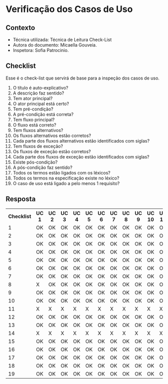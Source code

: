 # Verificação dos Casos de Uso


## Contexto
- Técnica utilizada: Técnica de Leitura Check-List
- Autora do documento: Micaella Gouveia.
- Inspetora: Sofia Patrocinio.


## Checklist
Esse é o check-list que servirá de base para a inspeção dos casos de uso.
<br>

1. O título é auto-explicativo?
2. A descrição faz sentido?
3. Tem ator principal?
4. O ator principal está certo?
5. Tem pré-condição?
6. A pré-condição está correta?
7. Tem fluxo principal?
8. O fluxo está correto?
9. Tem fluxos alternativos?
10. Os fluxos alternativos estão corretos?
11. Cada parte dos fluxos alternativos estão identificados com siglas?
12. Tem fluxos de exceção?
13. Os fluxos de exceção estão corretos?
14. Cada parte dos fluxos de exceção estão identificados com siglas?
15. Existe pós-condição?
16. A pós-condição faz sentido?
17. Todos os termos estão ligados com os léxicos?
18. Todos os termos na especificação existe no léxico?
19. O caso de uso está ligado a pelo menos 1 requisito?

## Resposta

<table class="checklist">
	<tr>
		<th class="checklist_header">Checklist</th>
		<th>UC 1</th>
		<th>UC 2</th>
        <th>UC 3</th>
        <th>UC 4</th>
        <th>UC 5</th>
        <th>UC 6</th>
        <th>UC 7</th>
        <th>UC 8</th>
        <th>UC 9</th>
        <th>UC 10</th>
        <th>UC 11</th>
        <th>UC 12</th>
        <th>UC 13</th>
	</tr>
	<tr>
		<td>1</td>
		<td>OK</td>
        <td>OK</td>
        <td>OK</td>
        <td>OK</td>
        <td>OK</td>
        <td>OK</td>
        <td>OK</td>
        <td>OK</td>
        <td>OK</td>
        <td>OK</td>
        <td>OK</td>
        <td>OK</td>
        <td>OK</td>
	</tr>
	<tr>
		<td>2</td>
		<td>OK</td>
        <td>OK</td>
        <td>OK</td>
        <td>OK</td>
        <td>OK</td>
        <td>OK</td>
        <td>OK</td>
        <td>OK</td>
        <td>OK</td>
        <td>OK</td>
        <td>OK</td>
        <td>OK</td>
        <td>OK</td>
	</tr>
	<tr>
		<td>3</td>
		<td>OK</td>
        <td>OK</td>
        <td>OK</td>
        <td>OK</td>
        <td>OK</td>
        <td>OK</td>
        <td>OK</td>
        <td>OK</td>
        <td>OK</td>
        <td>OK</td>
        <td>OK</td>
        <td>OK</td>
        <td>OK</td>
	</tr>
    <tr>
		<td>4</td>
		<td>OK</td>
        <td>OK</td>
        <td>OK</td>
        <td>OK</td>
        <td>OK</td>
        <td>OK</td>
        <td>OK</td>
        <td>OK</td>
        <td>OK</td>
        <td>OK</td>
        <td>OK</td>
        <td>OK</td>
        <td>OK</td>
	</tr>
    <tr>
		<td>5</td>
		<td>OK</td>
        <td>OK</td>
        <td>OK</td>
        <td>OK</td>
        <td>OK</td>
        <td>OK</td>
        <td>OK</td>
        <td>OK</td>
        <td>OK</td>
        <td>OK</td>
        <td>OK</td>
        <td>OK</td>
        <td>OK</td>
	</tr>
    <tr>
		<td>6</td>
		<td>OK</td>
        <td>OK</td>
        <td>OK</td>
        <td>OK</td>
        <td>OK</td>
        <td>OK</td>
        <td>OK</td>
        <td>OK</td>
        <td>OK</td>
        <td>OK</td>
        <td>OK</td>
        <td>OK</td>
        <td>OK</td>
	</tr>
        <tr>
		<td>7</td>
		<td>OK</td>
        <td>OK</td>
        <td>OK</td>
        <td>OK</td>
        <td>OK</td>
        <td>OK</td>
        <td>OK</td>
        <td>OK</td>
        <td>OK</td>
        <td>OK</td>
        <td>OK</td>
        <td>OK</td>
        <td>OK</td>
    <tr>
		<td>8</td>
		<td>X</td>
        <td>OK</td>
        <td>OK</td>
        <td>OK</td>
        <td>OK</td>
        <td>OK</td>
        <td>OK</td>
        <td>OK</td>
        <td>OK</td>
        <td>OK</td>
        <td>OK</td>
        <td>OK</td>
        <td>OK</td>
	</tr>
	</tr>
        <tr>
		<td>9</td>
	<td>OK</td>
        <td>OK</td>
        <td>OK</td>
        <td>OK</td>
        <td>OK</td>
        <td>OK</td>
        <td>OK</td>
        <td>OK</td>
        <td>OK</td>
        <td>OK</td>
        <td>OK</td>
        <td>OK</td>
        <td>OK</td>
	</tr>
	</tr>
        <tr>
		<td>10</td>
		<td>OK</td>
        <td>OK</td>
        <td>OK</td>
        <td>OK</td>
        <td>OK</td>
        <td>OK</td>
        <td>OK</td>
        <td>OK</td>
        <td>OK</td>
        <td>OK</td>
        <td>OK</td>
        <td>OK</td>
        <td>OK</td>
	</tr>
	</tr>
        <tr>
		<td>11</td>
		<td>X</td>
        <td>X</td>
        <td>X</td>
        <td>X</td>
        <td>X</td>
        <td>X</td>
        <td>X</td>
        <td>X</td>
        <td>X</td>
        <td>X</td>
        <td>X</td>
        <td>X</td>
        <td>X</td>
	</tr>
    </tr>
        <tr>
		<td>12</td>
		<td>OK</td>
        <td>OK</td>
        <td>OK</td>
        <td>OK</td>
        <td>OK</td>
        <td>OK</td>
        <td>OK</td>
        <td>OK</td>
        <td>OK</td>
        <td>OK</td>
        <td>OK</td>
        <td>OK</td>
        <td>OK</td>
	</tr>
    </tr>
        <tr>
		<td>13</td>
		<td>OK</td>
        <td>OK</td>
        <td>OK</td>
        <td>OK</td>
        <td>OK</td>
        <td>OK</td>
        <td>OK</td>
        <td>OK</td>
        <td>OK</td>
        <td>OK</td>
        <td>OK</td>
        <td>OK</td>
        <td>OK</td>
	</tr>
    </tr>
        <tr>
		<td>14</td>
		<td>X</td>
        <td>X</td>
        <td>X</td>
        <td>X</td>
        <td>X</td>
        <td>X</td>
        <td>X</td>
        <td>X</td>
        <td>X</td>
        <td>X</td>
        <td>X</td>
        <td>X</td>
        <td>X</td>
	</tr>
     </tr>
        <tr>
		<td>15</td>
		<td>OK</td>
        <td>OK</td>
        <td>OK</td>
        <td>OK</td>
        <td>OK</td>
        <td>OK</td>
        <td>OK</td>
        <td>OK</td>
        <td>OK</td>
        <td>OK</td>
        <td>OK</td>
        <td>OK</td>
        <td>OK</td>
	</tr>
     </tr>
        <tr>
		<td>16</td>
		<td>OK</td>
        <td>OK</td>
        <td>OK</td>
        <td>OK</td>
        <td>OK</td>
        <td>OK</td>
        <td>OK</td>
        <td>OK</td>
        <td>OK</td>
        <td>OK</td>
        <td>OK</td>
        <td>OK</td>
        <td>OK</td>
	</tr>
    </tr>
        <tr>
		<td>17</td>
		<td>OK</td>
        <td>OK</td>
        <td>OK</td>
        <td>OK</td>
        <td>OK</td>
        <td>OK</td>
        <td>OK</td>
        <td>OK</td>
        <td>OK</td>
        <td>OK</td>
        <td>OK</td>
        <td>OK</td>
        <td>OK</td>
	</tr>
     </tr>
        <tr>
		<td>18</td>
		<td>OK</td>
        <td>OK</td>
        <td>OK</td>
        <td>OK</td>
        <td>OK</td>
        <td>OK</td>
        <td>OK</td>
        <td>OK</td>
        <td>OK</td>
        <td>OK</td>
        <td>OK</td>
        <td>OK</td>
        <td>OK</td>
	</tr>
    </tr>
        <tr>
		<td>19</td>
		<td>OK</td>
        <td>OK</td>
        <td>OK</td>
        <td>OK</td>
        <td>OK</td>
        <td>OK</td>
        <td>OK</td>
        <td>OK</td>
        <td>OK</td>
        <td>OK</td>
        <td>OK</td>
        <td>OK</td>
        <td>OK</td>
	</tr>
</table> 
<br>